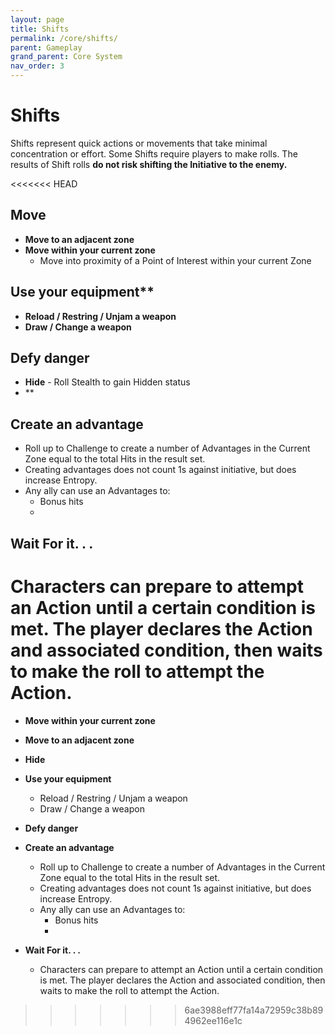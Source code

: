 ```yaml
---
layout: page
title: Shifts
permalink: /core/shifts/
parent: Gameplay
grand_parent: Core System
nav_order: 3
---
```


# Shifts

Shifts represent quick actions or movements that take minimal concentration or effort.  Some Shifts require players to make rolls.  The results of Shift rolls **do not risk shifting the Initiative to the enemy.**

<<<<<<< HEAD
## Move
- **Move to an adjacent zone**
- **Move within your current zone**
    - Move into proximity of a Point of Interest within your current Zone
## Use your equipment**
- **Reload / Restring / Unjam a weapon**
- **Draw / Change  a weapon**
## Defy danger
- **Hide** - Roll Stealth to gain Hidden status
- **
## Create an advantage
- Roll up to Challenge to create a number of Advantages in the Current Zone equal to the total Hits in the result set.
- Creating advantages does not count 1s against initiative, but does increase Entropy.
- Any ally can use an Advantages to:
    - Bonus hits
    -
## Wait For it. . .
Characters can prepare to attempt an Action until a certain condition is met.  The player declares the Action and associated condition, then waits to make the roll to attempt the Action.
=======
- **Move within your current zone**

- **Move to an adjacent zone**

- **Hide**

- **Use your equipment**
    - Reload / Restring / Unjam a weapon
    - Draw / Change  a weapon

- **Defy danger**

- **Create an advantage**
    - Roll up to Challenge to create a number of Advantages in the Current Zone equal to the total Hits in the result set.
    - Creating advantages does not count 1s against initiative, but does increase Entropy.
    - Any ally can use an Advantages to:
        - Bonus hits
        -
- **Wait For it. . .**
    - Characters can prepare to attempt an Action until a certain condition is met.  The player declares the Action and associated condition, then waits to make the roll to attempt the Action.
>>>>>>> 6ae3988eff77fa14a72959c38b894962ee116e1c
